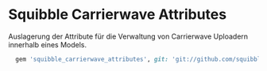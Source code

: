 # Squibble Carrierwave Attributes

Auslagerung der Attribute für die Verwaltung von Carrierwave Uploadern innerhalb eines Models.

```ruby
  gem 'squibble_carrierwave_attributes', git: 'git://github.com/squibbleme/squibble_carrierwave_attributes.git'
```

